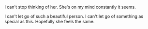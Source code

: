 I can't stop thinking of her. She's on my mind constantly it seems. 

I can't let go of such a beautiful person. I can't let go of something as special as this. Hopefully she feels the same.

